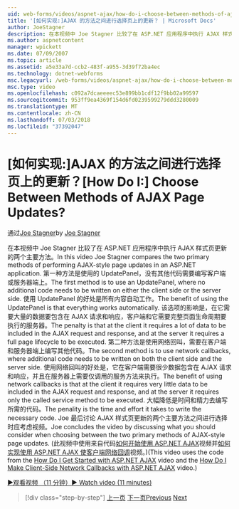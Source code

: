 ```yaml
---
uid: web-forms/videos/aspnet-ajax/how-do-i-choose-between-methods-of-ajax-page-updates
title: '[如何实现:]AJAX 的方法之间进行选择页上的更新？ | Microsoft Docs'
author: JoeStagner
description: 在本视频中 Joe Stagner 比较了在 ASP.NET 应用程序中执行 AJAX 样式页更新的两个主要方法。 第一种方法是使用 Upd...
ms.author: aspnetcontent
manager: wpickett
ms.date: 07/09/2007
ms.topic: article
ms.assetid: a5e33a7d-ccb2-483f-a955-3d39f72ba4ec
ms.technology: dotnet-webforms
msc.legacyurl: /web-forms/videos/aspnet-ajax/how-do-i-choose-between-methods-of-ajax-page-updates
msc.type: video
ms.openlocfilehash: c092a7dcaeeeec53e899bb1cdf12f9bb02a99597
ms.sourcegitcommit: 953ff9ea4369f154d6fd0239599279ddd3280009
ms.translationtype: MT
ms.contentlocale: zh-CN
ms.lasthandoff: 07/03/2018
ms.locfileid: "37392047"
---
```

<a name="how-do-i-choose-between-methods-of-ajax-page-updates"></a><span data-ttu-id="02e37-105">[如何实现:]AJAX 的方法之间进行选择页上的更新？</span><span class="sxs-lookup"><span data-stu-id="02e37-105">[How Do I:] Choose Between Methods of AJAX Page Updates?</span></span>
====================
<span data-ttu-id="02e37-106">通过[Joe Stagner](https://github.com/JoeStagner)</span><span class="sxs-lookup"><span data-stu-id="02e37-106">by [Joe Stagner](https://github.com/JoeStagner)</span></span>

<span data-ttu-id="02e37-107">在本视频中 Joe Stagner 比较了在 ASP.NET 应用程序中执行 AJAX 样式页更新的两个主要方法。</span><span class="sxs-lookup"><span data-stu-id="02e37-107">In this video Joe Stagner compares the two primary methods of performing AJAX-style page updates in an ASP.NET application.</span></span> <span data-ttu-id="02e37-108">第一种方法是使用的 UpdatePanel，没有其他代码需要编写客户端或服务器端上。</span><span class="sxs-lookup"><span data-stu-id="02e37-108">The first method is to use an UpdatePanel, where no additional code needs to be written on either the client side or the server side.</span></span> <span data-ttu-id="02e37-109">使用 UpdatePanel 的好处是所有内容自动工作。</span><span class="sxs-lookup"><span data-stu-id="02e37-109">The benefit of using the UpdatePanel is that everything works automatically.</span></span> <span data-ttu-id="02e37-110">该选项的影响是，在它需要大量的数据要包含在 AJAX 请求和响应，客户端和它需要完整页面生命周期要执行的服务器。</span><span class="sxs-lookup"><span data-stu-id="02e37-110">The penalty is that at the client it requires a lot of data to be included in the AJAX request and response, and at the server it requires a full page lifecycle to be executed.</span></span> <span data-ttu-id="02e37-111">第二种方法是使用网络回叫，需要在客户端和服务器端上编写其他代码。</span><span class="sxs-lookup"><span data-stu-id="02e37-111">The second method is to use network callbacks, where additional code needs to be written on both the client side and the server side.</span></span> <span data-ttu-id="02e37-112">使用网络回叫的好处是，它在客户端需要很少数据包含在 AJAX 请求和响应，并且在服务器上需要仅调用的服务方法来执行。</span><span class="sxs-lookup"><span data-stu-id="02e37-112">The benefit of using network callbacks is that at the client it requires very little data to be included in the AJAX request and response, and at the server it requires only the called service method to be executed.</span></span> <span data-ttu-id="02e37-113">大幅降低是时间和精力去编写所需的代码。</span><span class="sxs-lookup"><span data-stu-id="02e37-113">The penality is the time and effort it takes to write the necessary code.</span></span> <span data-ttu-id="02e37-114">Joe 最后讨论 AJAX 样式页更新的两个主要方法之间进行选择时应考虑视频。</span><span class="sxs-lookup"><span data-stu-id="02e37-114">Joe concludes the video by discussing what you should consider when choosing between the two primary methods of AJAX-style page updates.</span></span> <span data-ttu-id="02e37-115">(此视频中使用来自代码[如何开始使用 ASP.NET AJAX](how-do-i-get-started-with-aspnet-ajax.md)视频并[如何实现使用 ASP.NET AJAX 使客户端网络回调](how-do-i-make-client-side-network-callbacks-with-aspnet-ajax.md)视频。)</span><span class="sxs-lookup"><span data-stu-id="02e37-115">(This video uses the code from the [How Do I Get Started with ASP.NET AJAX](how-do-i-get-started-with-aspnet-ajax.md) video and the [How Do I Make Client-Side Network Callbacks with ASP.NET AJAX](how-do-i-make-client-side-network-callbacks-with-aspnet-ajax.md) video.)</span></span>

[<span data-ttu-id="02e37-116">&#9654;观看视频 （11 分钟）</span><span class="sxs-lookup"><span data-stu-id="02e37-116">&#9654; Watch video (11 minutes)</span></span>](https://channel9.msdn.com/Blogs/ASP-NET-Site-Videos/how-do-i-choose-between-methods-of-ajax-page-updates)

> [!div class="step-by-step"]
> <span data-ttu-id="02e37-117">[上一页](how-do-i-update-multiple-regions-of-a-page-with-aspnet-ajax.md)
> [下一页](how-do-i-use-other-javascript-user-interface-libraries-with-aspnet-ajax.md)</span><span class="sxs-lookup"><span data-stu-id="02e37-117">[Previous](how-do-i-update-multiple-regions-of-a-page-with-aspnet-ajax.md)
[Next](how-do-i-use-other-javascript-user-interface-libraries-with-aspnet-ajax.md)</span></span>
